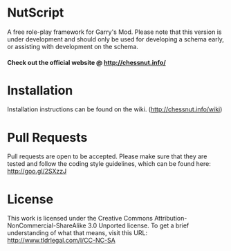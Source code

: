 NutScript
=========

A free role-play framework for Garry's Mod. Please note that this version is under development and should only be used for developing a schema early, or assisting with development on the schema.

#### Check out the official website @ http://chessnut.info/

Installation
=========

Installation instructions can be found on the wiki. (http://chessnut.info/wiki)

Pull Requests
=========

Pull requests are open to be accepted. Please make sure that they are tested and follow the coding style guidelines, which can be found here: http://goo.gl/2SXzzJ

License
=========

This work is licensed under the Creative Commons Attribution-NonCommercial-ShareAlike 3.0 Unported license. To get a brief understanding of what that means, visit this URL: http://www.tldrlegal.com/l/CC-NC-SA
